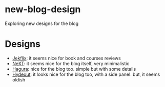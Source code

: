 # new-blog-design

Exploring new designs for the blog

# Designs

- [Jekflix](http://jekyllthemes.org/themes/jekflix/): it seems nice for book and courses reviews
- [NeXT](http://jekyllthemes.org/themes/jekyll-theme-next/): it seems nice for the blog itself, very minimalistic
- [Hagura](http://jekyllthemes.org/themes/hagura/): nice for the blog too. simple but with some details
- [Hydeout](http://jekyllthemes.org/themes/hydeout/): it looks nice for the blog too, with a side panel. but, it seems oldish

